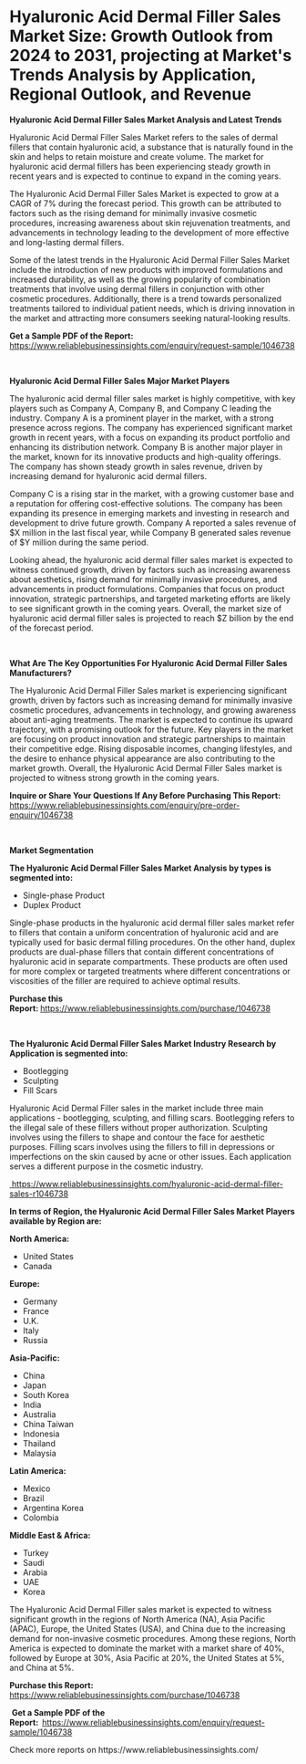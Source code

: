 <p><h1>Hyaluronic Acid Dermal Filler Sales Market Size: Growth Outlook from 2024 to 2031, projecting at Market's Trends Analysis by Application, Regional Outlook, and Revenue</h1></p><p><strong>Hyaluronic Acid Dermal Filler Sales Market Analysis and Latest Trends</strong></p>
<p><p>Hyaluronic Acid Dermal Filler Sales Market refers to the sales of dermal fillers that contain hyaluronic acid, a substance that is naturally found in the skin and helps to retain moisture and create volume. The market for hyaluronic acid dermal fillers has been experiencing steady growth in recent years and is expected to continue to expand in the coming years. </p><p>The Hyaluronic Acid Dermal Filler Sales Market is expected to grow at a CAGR of 7% during the forecast period. This growth can be attributed to factors such as the rising demand for minimally invasive cosmetic procedures, increasing awareness about skin rejuvenation treatments, and advancements in technology leading to the development of more effective and long-lasting dermal fillers.</p><p>Some of the latest trends in the Hyaluronic Acid Dermal Filler Sales Market include the introduction of new products with improved formulations and increased durability, as well as the growing popularity of combination treatments that involve using dermal fillers in conjunction with other cosmetic procedures. Additionally, there is a trend towards personalized treatments tailored to individual patient needs, which is driving innovation in the market and attracting more consumers seeking natural-looking results.</p></p>
<p><strong>Get a Sample PDF of the Report:&nbsp;</strong> <a href="https://www.reliablebusinessinsights.com/enquiry/request-sample/1046738">https://www.reliablebusinessinsights.com/enquiry/request-sample/1046738</a></p>
<p>&nbsp;</p>
<p><strong>Hyaluronic Acid Dermal Filler Sales Major Market Players</strong></p>
<p><p>The hyaluronic acid dermal filler sales market is highly competitive, with key players such as Company A, Company B, and Company C leading the industry. Company A is a prominent player in the market, with a strong presence across regions. The company has experienced significant market growth in recent years, with a focus on expanding its product portfolio and enhancing its distribution network. Company B is another major player in the market, known for its innovative products and high-quality offerings. The company has shown steady growth in sales revenue, driven by increasing demand for hyaluronic acid dermal fillers.</p><p>Company C is a rising star in the market, with a growing customer base and a reputation for offering cost-effective solutions. The company has been expanding its presence in emerging markets and investing in research and development to drive future growth. Company A reported a sales revenue of $X million in the last fiscal year, while Company B generated sales revenue of $Y million during the same period.</p><p>Looking ahead, the hyaluronic acid dermal filler sales market is expected to witness continued growth, driven by factors such as increasing awareness about aesthetics, rising demand for minimally invasive procedures, and advancements in product formulations. Companies that focus on product innovation, strategic partnerships, and targeted marketing efforts are likely to see significant growth in the coming years. Overall, the market size of hyaluronic acid dermal filler sales is projected to reach $Z billion by the end of the forecast period.</p></p>
<p>&nbsp;</p>
<p><strong>What Are The Key Opportunities For Hyaluronic Acid Dermal Filler Sales Manufacturers?</strong></p>
<p><p>The Hyaluronic Acid Dermal Filler Sales market is experiencing significant growth, driven by factors such as increasing demand for minimally invasive cosmetic procedures, advancements in technology, and growing awareness about anti-aging treatments. The market is expected to continue its upward trajectory, with a promising outlook for the future. Key players in the market are focusing on product innovation and strategic partnerships to maintain their competitive edge. Rising disposable incomes, changing lifestyles, and the desire to enhance physical appearance are also contributing to the market growth. Overall, the Hyaluronic Acid Dermal Filler Sales market is projected to witness strong growth in the coming years.</p></p>
<p><strong>Inquire or Share Your Questions If Any Before Purchasing This Report:</strong> <a href="https://www.reliablebusinessinsights.com/enquiry/pre-order-enquiry/1046738">https://www.reliablebusinessinsights.com/enquiry/pre-order-enquiry/1046738</a></p>
<p>&nbsp;</p>
<p><strong>Market Segmentation</strong></p>
<p><strong>The Hyaluronic Acid Dermal Filler Sales Market Analysis by types is segmented into:</strong></p>
<p><ul><li>Single-phase Product</li><li>Duplex Product</li></ul></p>
<p><p>Single-phase products in the hyaluronic acid dermal filler sales market refer to fillers that contain a uniform concentration of hyaluronic acid and are typically used for basic dermal filling procedures. On the other hand, duplex products are dual-phase fillers that contain different concentrations of hyaluronic acid in separate compartments. These products are often used for more complex or targeted treatments where different concentrations or viscosities of the filler are required to achieve optimal results.</p></p>
<p><strong>Purchase this Report:&nbsp;</strong><a href="https://www.reliablebusinessinsights.com/purchase/1046738">https://www.reliablebusinessinsights.com/purchase/1046738</a></p>
<p>&nbsp;</p>
<p><strong>The Hyaluronic Acid Dermal Filler Sales Market Industry Research by Application is segmented into:</strong></p>
<p><ul><li>Bootlegging</li><li>Sculpting</li><li>Fill Scars</li></ul></p>
<p><p>Hyaluronic Acid Dermal Filler sales in the market include three main applications - bootlegging, sculpting, and filling scars. Bootlegging refers to the illegal sale of these fillers without proper authorization. Sculpting involves using the fillers to shape and contour the face for aesthetic purposes. Filling scars involves using the fillers to fill in depressions or imperfections on the skin caused by acne or other issues. Each application serves a different purpose in the cosmetic industry.</p></p>
<p><a href="https://www.reliablebusinessinsights.com/hyaluronic-acid-dermal-filler-sales-r1046738">&nbsp;https://www.reliablebusinessinsights.com/hyaluronic-acid-dermal-filler-sales-r1046738</a></p>
<p><strong>In terms of Region, the Hyaluronic Acid Dermal Filler Sales Market Players available by Region are:</strong></p>
<p>
    <p> <strong> North America: </strong>
        <ul>
            <li>United States</li>
            <li>Canada</li>
        </ul>
        </p> 
    <p> <strong> Europe: </strong>
        <ul>
            <li>Germany</li>
            <li>France</li>
            <li>U.K.</li>
            <li>Italy</li>
            <li>Russia</li>
        </ul>
        </p> 
    <p> <strong> Asia-Pacific: </strong>
        <ul>
            <li>China</li>
            <li>Japan</li>
            <li>South Korea</li>
            <li>India</li>
            <li>Australia</li>
            <li>China Taiwan</li>
            <li>Indonesia</li>
            <li>Thailand</li>
            <li>Malaysia</li>
        </ul>
        </p> 
    <p> <strong> Latin America: </strong>
        <ul>
            <li>Mexico</li>
            <li>Brazil</li>
            <li>Argentina Korea</li>
            <li>Colombia</li>
        </ul>
        </p> 
    <p> <strong> Middle East & Africa: </strong>
        <ul>
            <li>Turkey</li>
            <li>Saudi</li>
            <li>Arabia</li>
            <li>UAE</li>
            <li>Korea</li>
        </ul>
    </p>
    </p>
<p><p>The Hyaluronic Acid Dermal Filler sales market is expected to witness significant growth in the regions of North America (NA), Asia Pacific (APAC), Europe, the United States (USA), and China due to the increasing demand for non-invasive cosmetic procedures. Among these regions, North America is expected to dominate the market with a market share of 40%, followed by Europe at 30%, Asia Pacific at 20%, the United States at 5%, and China at 5%.</p></p>
<p><strong>Purchase this Report: </strong><a href="https://www.reliablebusinessinsights.com/purchase/1046738">https://www.reliablebusinessinsights.com/purchase/1046738</a></p>
<p>&nbsp;<strong>Get a Sample PDF of the Report:&nbsp;&nbsp;</strong><a href="https://www.reliablebusinessinsights.com/enquiry/request-sample/1046738">https://www.reliablebusinessinsights.com/enquiry/request-sample/1046738</a></p>
<p><strong></strong></p>
<p>Check more reports on https://www.reliablebusinessinsights.com/</p>